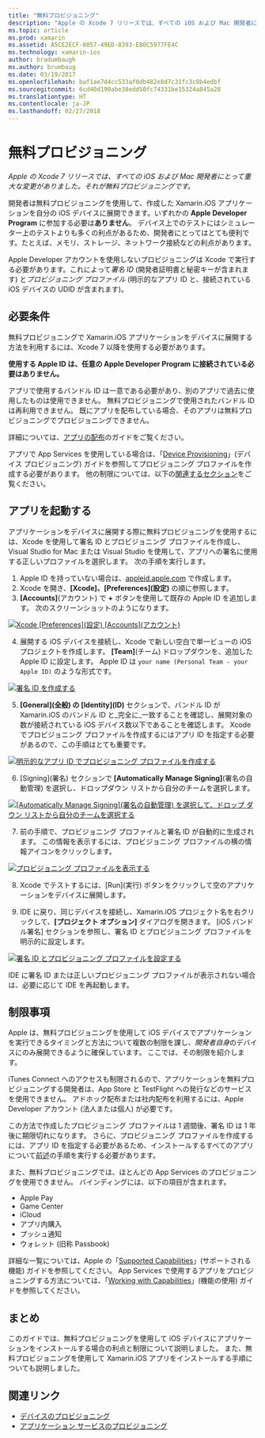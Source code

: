 ```yaml
---
title: "無料プロビジョニング"
description: "Apple の Xcode 7 リリースでは、すべての iOS および Mac 開発者にとって重大な変更がありました。それが無料プロビジョニングです。"
ms.topic: article
ms.prod: xamarin
ms.assetid: A5CE2ECF-8057-49ED-8393-EB0C5977FE4C
ms.technology: xamarin-ios
author: bradumbaugh
ms.author: brumbaug
ms.date: 03/19/2017
ms.openlocfilehash: baf1ae7d4cc533af0db482e8d7c31fc3c8b4edbf
ms.sourcegitcommit: 6cd40d190abe38edd50fc74331be15324a845a28
ms.translationtype: HT
ms.contentlocale: ja-JP
ms.lasthandoff: 02/27/2018
---
```

# <a name="free-provisioning"></a>無料プロビジョニング

_Apple の Xcode 7 リリースでは、すべての iOS および Mac 開発者にとって重大な変更がありました。それが無料プロビジョニングです。_

開発者は無料プロビジョニングを使用して、作成した Xamarin.iOS アプリケーションを自分の iOS デバイスに展開できます。いずれかの **Apple Developer Program** に参加する必要は**ありません**。 デバイス上でのテストにはシミュレーター上のテストよりも多くの利点があるため、開発者にとってはとても便利です。たとえば、メモリ、ストレージ、ネットワーク接続などの利点があります。

Apple Developer アカウントを使用しないプロビジョニングは Xcode で実行する必要があります。これによって*署名 ID* (開発者証明書と秘密キーが含まれます) と*プロビジョニング プロファイル* (明示的なアプリ ID と、接続されている iOS デバイスの UDID が含まれます)。

## <a name="requirements"></a>必要条件

無料プロビジョニングで Xamarin.iOS アプリケーションをデバイスに展開する方法を利用するには、Xcode 7 以降を使用する必要があります。

**使用する Apple ID は、任意の Apple Developer Program に接続されている必要はありません。**

アプリで使用するバンドル ID は一意である必要があり、別のアプリで過去に使用したものは使用できません。 無料プロビジョニングで使用されたバンドル ID は再利用できません。 既にアプリを配布している場合、そのアプリは無料プロビジョニングでプロビジョニングできません。 

詳細については、[アプリの配布](~/ios/deploy-test/app-distribution/index.md)のガイドをご覧ください。

アプリで App Services を使用している場合は、「[Device Provisioning](~/ios/get-started/installation/device-provisioning/index.md#appservices)」(デバイス プロビジョニング) ガイドを参照してプロビジョニング プロファイルを作成する必要があります。 他の制限については、以下の[関連するセクション](#limitations)をご覧ください。


## <a name="a-namelaunching--launching-your-app"></a><a name="launching" /> アプリを起動する

アプリケーションをデバイスに展開する際に無料プロビジョニングを使用するには、Xcode を使用して署名 ID とプロビジョニング プロファイルを作成し、Visual Studio for Mac または Visual Studio を使用して、アプリへの署名に使用する正しいプロファイルを選択します。 次の手順を実行します。

1. Apple ID を持っていない場合は、[appleid.apple.com](https://appleid.apple.com/account) で作成します。
2. Xcode を開き、**[Xcode]、[Preferences]\(設定\)** の順に参照します。
3. **[Accounts]**\(アカウント\) で **+** ボタンを使用して既存の Apple ID を追加します。 次のスクリーンショットのようになります。

  [ ![](free-provisioning-images/launchapp1.png "Xcode [Preferences]\(設定\) [Accounts]\(アカウント\)")](free-provisioning-images/launchapp1.png)

4. 展開する iOS デバイスを接続し、Xcode で新しい空白で単一ビューの iOS プロジェクトを作成します。 **[Team]**\(チーム\) ドロップダウンを、追加した Apple ID に設定します。 Apple ID は `your name (Personal Team - your Apple ID)` のような形式です。

  [ ![](free-provisioning-images/launchapp2.png "署名 ID を作成する")](free-provisioning-images/launchapp2.png)

5. **[General]\(全般\) の [Identity]\(ID\)** セクションで、バンドル ID が Xamarin.iOS のバンドル ID と_完全に_一致することを確認し、展開対象の数が接続されている iOS デバイス数以下であることを確認します。 Xcode でプロビジョニング プロファイルを作成するにはアプリ ID を指定する必要があるので、この手順はとても重要です。

  [![](free-provisioning-images/launchapp5.png "明示的なアプリ ID でプロビジョニング プロファイルを作成する")](free-provisioning-images/launchapp5.png)

6. [Signing]\(署名\) セクションで **[Automatically Manage Signing]**\(署名の自動管理\) を選択し、ドロップダウン リストから自分のチームを選択します。

  [![](free-provisioning-images/launchapp6.png "[Automatically Manage Signing]\(署名の自動管理\) を選択して、ドロップ ダウン リストから自分のチームを選択する")](free-provisioning-images/launchapp6.png)

7. 前の手順で、プロビジョニング プロファイルと署名 ID が自動的に生成されます。 この情報を表示するには、プロビジョニング プロファイルの横の情報アイコンをクリックします。

  [![](free-provisioning-images/launchapp7.png "プロビジョニング プロファイルを表示する")](free-provisioning-images/launchapp7.png)

8. Xcode でテストするには、[Run]\(実行\) ボタンをクリックして空のアプリケーションをデバイスに展開します。

9. IDE に戻り、同じデバイスを接続し、Xamarin.iOS プロジェクト名を右クリックして、**[プロジェクト オプション]** ダイアログを開きます。 [iOS バンドル署名] セクションを参照し、署名 ID とプロビジョニング プロファイルを明示的に設定します。

  [![](free-provisioning-images/launchapp8.png "署名 ID とプロビジョニング プロファイルを設定する")](free-provisioning-images/launchapp8.png)

IDE に署名 ID または正しいプロビジョニング プロファイルが表示されない場合は、必要に応じて IDE を再起動します。


## <a name="a-namelimitations-limitations"></a><a name="limitations" />制限事項

Apple は、無料プロビジョニングを使用して iOS デバイスでアプリケーションを実行できるタイミングと方法について複数の制限を課し、*開発者自身*のデバイスにのみ展開できるように確保しています。 ここでは、その制限を紹介します。

iTunes Connect へのアクセスも制限されるので、アプリケーションを無料プロビジョニングする開発者は、App Store と TestFlight への発行などのサービスを使用できません。 アドホック配布または社内配布を利用するには、Apple Developer アカウント (法人または個人) が必要です。

この方法で作成したプロビジョニング プロファイルは 1 週間後、署名 ID は 1 年後に期限切れになります。 さらに、プロビジョニング プロファイルを作成するには、アプリ ID を指定する必要があるため、インストールするすべてのアプリについて[前述](#launching)の手順を実行する必要があります。

また、無料プロビジョニングでは、ほとんどの App Services のプロビジョニングを使用できません。 バインディングには、以下の項目が含まれます。

- Apple Pay
- Game Center
- iCloud
- アプリ内購入
- プッシュ通知
- ウォレット (旧称 Passbook)

詳細な一覧については、Apple の「[Supported Capabilities](https://developer.apple.com/library/prerelease/ios/documentation/IDEs/Conceptual/AppDistributionGuide/SupportedCapabilities/SupportedCapabilities.html#//apple_ref/doc/uid/TP40012582-CH38-SW1)」(サポートされる機能) ガイドを参照してください。 App Services で使用するアプリをプロビジョニングする方法については、「[Working with Capabilities](~/ios/deploy-test/provisioning/capabilities/index.md)」(機能の使用) ガイドを参照してください。


## <a name="summary"></a>まとめ

このガイドでは、無料プロビジョニングを使用して iOS デバイスにアプリケーションをインストールする場合の利点と制限について説明しました。 また、無料プロビジョニングを使用して Xamarin.iOS アプリをインストールする手順についても説明しました。

## <a name="related-links"></a>関連リンク

- [デバイスのプロビジョニング](~/ios/get-started/installation/device-provisioning/index.md)
- [アプリケーション サービスのプロビジョニング](~/ios/get-started/installation/device-provisioning/index.md#appservices)
